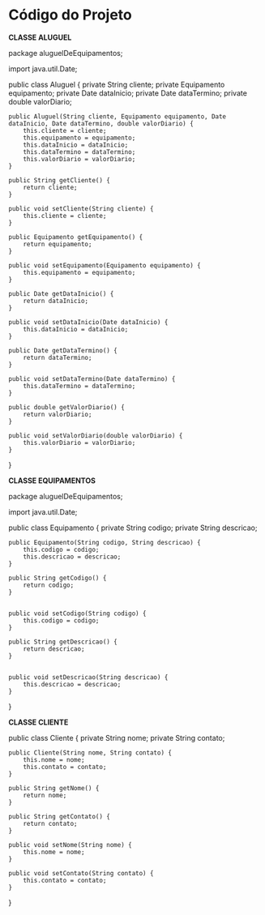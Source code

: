 # Código do Projeto

**CLASSE ALUGUEL**

package aluguelDeEquipamentos;

import java.util.Date;

public class Aluguel {
	private String cliente;
    private Equipamento equipamento;
    private Date dataInicio;
    private Date dataTermino;
    private double valorDiario;

    public Aluguel(String cliente, Equipamento equipamento, Date dataInicio, Date dataTermino, double valorDiario) {
        this.cliente = cliente;
        this.equipamento = equipamento;
        this.dataInicio = dataInicio;
        this.dataTermino = dataTermino;
        this.valorDiario = valorDiario;
    }

    public String getCliente() {
        return cliente;
    }

    public void setCliente(String cliente) {
        this.cliente = cliente;
    }
    
    public Equipamento getEquipamento() {
        return equipamento;
    }

    public void setEquipamento(Equipamento equipamento) {
        this.equipamento = equipamento;
    }
    
    public Date getDataInicio() {
        return dataInicio;
    }

    public void setDataInicio(Date dataInicio) {
        this.dataInicio = dataInicio;
    }
    
    public Date getDataTermino() {
        return dataTermino;
    }

    public void setDataTermino(Date dataTermino) {
        this.dataTermino = dataTermino;
    }
    
    public double getValorDiario() {
        return valorDiario;
    }

    public void setValorDiario(double valorDiario) {
        this.valorDiario = valorDiario;
    }
}

**CLASSE EQUIPAMENTOS**

package aluguelDeEquipamentos;

import java.util.Date;

public class Equipamento {
	private String codigo;
    private String descricao;

    public Equipamento(String codigo, String descricao) {
        this.codigo = codigo;
        this.descricao = descricao;
    }

    public String getCodigo() {
        return codigo;
    }


    public void setCodigo(String codigo) {
        this.codigo = codigo;
    }
    
    public String getDescricao() {
        return descricao;
    }


    public void setDescricao(String descricao) {
        this.descricao = descricao;
    }
}

**CLASSE CLIENTE**

public class Cliente {
    private String nome;
    private String contato;

    public Cliente(String nome, String contato) {
        this.nome = nome;
        this.contato = contato;
    }

    public String getNome() {
        return nome;
    }

    public String getContato() {
        return contato;
    }

    public void setNome(String nome) {
        this.nome = nome;
    }

    public void setContato(String contato) {
        this.contato = contato;
    }
}
